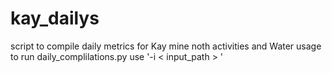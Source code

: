 # kay_dailys
script to compile daily metrics for Kay mine noth activities and Water usage
to run daily_complilations.py  use '-i < input_path > '

